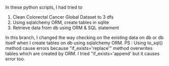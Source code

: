In these python scripts, I had tried to
1. Clean Colorectal Cancer Global Dataset to 3 dfs
2. Using sqlalchemy ORM, create tables in sqlite
3. Retrieve data from db using ORM & SQL statement

In this branch, I changed the way checking on the existing data on db or db itself when I create tables on db using sqlalchemy ORM.
PS : Using to_sql() method cause errors because "if_exists='replace'" method overwrites tables which are created by ORM. I tried "if_exists='append' but it causes error too.
